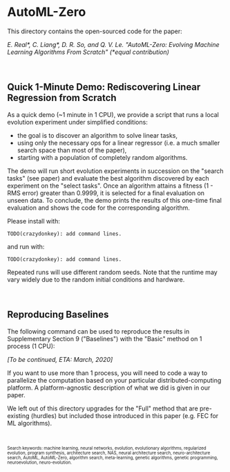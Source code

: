 # AutoML-Zero

This directory contains the open-sourced code for the paper:

*E. Real\*, C. Liang\*, D. R. So, and Q. V. Le. "AutoML-Zero: Evolving Machine Learning Algorithms From Scratch" (\*equal contribution)*

&nbsp;

## Quick 1-Minute Demo: Rediscovering Linear Regression from Scratch

As a quick demo (~1 minute in 1 CPU), we provide a script that runs a
local evolution experiment under simplified conditions:

* the goal is to discover an algorithm to solve linear tasks,
* using only the necessary ops for a linear regressor (i.e. a much smaller search space than most of the paper),
* starting with a population of completely random algorithms.

The demo will run short evolution experiments in succession on the "search
tasks" (see paper) and evaluate the best algorithm discovered by each
experiment on the "select tasks". Once an algorithm attains a
fitness (1 - RMS error) greater than 0.9999, it is selected for a final
evaluation on unseen data. To conclude, the demo prints the results of this
one-time final evaluation and shows the code for the corresponding algorithm.

Please install with:

```
TODO(crazydonkey): add command lines.
```

and run with:

```
TODO(crazydonkey): add command lines.
```

Repeated runs will use different random seeds. Note that the runtime may vary
widely due to the random initial conditions and hardware.

&nbsp;

## Reproducing Baselines

The following command can be used to reproduce the results in Supplementary
Section 9 ("Baselines") with the "Basic" method on 1 process (1 CPU):

*[To be continued, ETA: March, 2020]*

If you want to use more than 1 process, you will need to code a way to
parallelize the computation based on your particular distributed-computing
platform. A platform-agnostic description of what we did is given in our paper.

We left out of this directory upgrades for the "Full" method that are
pre-existing (hurdles) but included those introduced in this paper (e.g. FEC
for ML algorithms).

&nbsp;

<sup><sub>
Search keywords: machine learning, neural networks, evolution,
evolutionary algorithms, regularized evolution, program synthesis,
architecture search, NAS, neural architecture search,
neuro-architecture search, AutoML, AutoML-Zero, algorithm search,
meta-learning, genetic algorithms, genetic programming, neuroevolution,
neuro-evolution.
</sub></sup>
